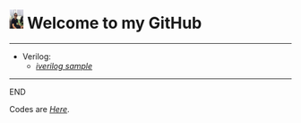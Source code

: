 
<h1 id="Welcome to my GitHub" >
<img src="https://raw.githubusercontent.com/KuiLiangLin/Welcome/master/profile_pic.jpg" height="5%" width="5%" >
Welcome to my GitHub
</h1>

<hr>
<ul>
  <li>Verilog:
    <ul>
      <li><em><a href="https://kuilianglin.github.io/verilog_iverilog_sample/"> iverilog sample </a></em></li>
    </ul>
  </li>
</ul>
<hr>
<p> END </p>
<p> Codes are <em><a href="https://github.com/KuiLiangLin/Welcome/">Here</a></em>. </p>
